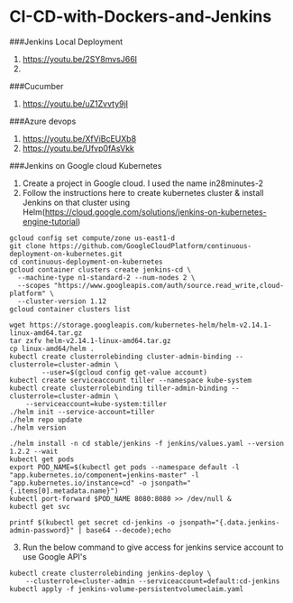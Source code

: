 # CI-CD-with-Dockers-and-Jenkins

###Jenkins Local Deployment
1. https://youtu.be/2SY8mvsJ66I
2. 

###Cucumber
1. https://youtu.be/uZ1Zvvty9jI

###Azure devops
1. https://youtu.be/XfViBcEUXb8
2. https://youtu.be/Ufvp0fAsVkk

###Jenkins on Google cloud Kubernetes

1. Create a project in Google cloud. I used the name in28minutes-2
2. Follow the instructions here to create kubernetes cluster & install Jenkins on that cluster using Helm(https://cloud.google.com/solutions/jenkins-on-kubernetes-engine-tutorial)
```
gcloud config set compute/zone us-east1-d
git clone https://github.com/GoogleCloudPlatform/continuous-deployment-on-kubernetes.git
cd continuous-deployment-on-kubernetes
gcloud container clusters create jenkins-cd \
  --machine-type n1-standard-2 --num-nodes 2 \
  --scopes "https://www.googleapis.com/auth/source.read_write,cloud-platform" \
  --cluster-version 1.12
gcloud container clusters list

wget https://storage.googleapis.com/kubernetes-helm/helm-v2.14.1-linux-amd64.tar.gz
tar zxfv helm-v2.14.1-linux-amd64.tar.gz
cp linux-amd64/helm .
kubectl create clusterrolebinding cluster-admin-binding --clusterrole=cluster-admin \
        --user=$(gcloud config get-value account)
kubectl create serviceaccount tiller --namespace kube-system
kubectl create clusterrolebinding tiller-admin-binding --clusterrole=cluster-admin \
    --serviceaccount=kube-system:tiller
./helm init --service-account=tiller
./helm repo update
./helm version

./helm install -n cd stable/jenkins -f jenkins/values.yaml --version 1.2.2 --wait
kubectl get pods
export POD_NAME=$(kubectl get pods --namespace default -l "app.kubernetes.io/component=jenkins-master" -l "app.kubernetes.io/instance=cd" -o jsonpath="{.items[0].metadata.name}")
kubectl port-forward $POD_NAME 8080:8080 >> /dev/null &
kubectl get svc

printf $(kubectl get secret cd-jenkins -o jsonpath="{.data.jenkins-admin-password}" | base64 --decode);echo
```
3. Run the below command to give access for jenkins service account to use Google API's
```
kubectl create clusterrolebinding jenkins-deploy \
    --clusterrole=cluster-admin --serviceaccount=default:cd-jenkins
kubectl apply -f jenkins-volume-persistentvolumeclaim.yaml
```



